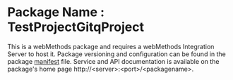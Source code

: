 # Package Name : TestProjectGitqProject
This is a webMethods package and requires a webMethods Integration Server to host it. Package versioning and configuration can be found in the package [manifest](./TestProjectGitqProject/manifest.v3) file. Service and API documentation is available on the package's home page http://&lt;server&gt;:&lt;port&gt;/&lt;packagename>.